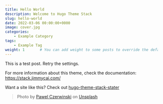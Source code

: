 ```yaml
---
title: Hello World
description: Welcome to Hugo Theme Stack
slug: hello-world
date: 2022-03-06 00:00:00+0000
image: cover.jpg
categories:
    - Example Category
tags:
    - Example Tag
weight: 1       # You can add weight to some posts to override the default sorting (date descending)
---
```


This is a test post. Retry the settings.

For more information about this theme, check the documentation: https://stack.jimmycai.com/

Want a site like this? Check out [hugo-theme-stack-stater](https://github.com/CaiJimmy/hugo-theme-stack-starter)

> Photo by [Pawel Czerwinski](https://unsplash.com/@pawel_czerwinski) on [Unsplash](https://unsplash.com/)